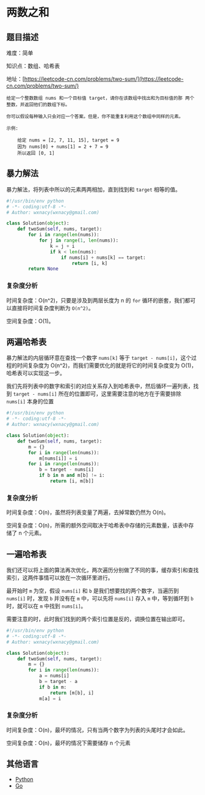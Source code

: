 # 两数之和

## 题目描述

难度：简单

知识点：数组、哈希表

地址：[https://leetcode-cn.com/problems/two-sum/](https://leetcode-cn.com/problems/two-sum/)

```
给定一个整数数组 nums 和一个目标值 target，请你在该数组中找出和为目标值的那 两个 整数，并返回他们的数组下标。

你可以假设每种输入只会对应一个答案。但是，你不能重复利用这个数组中同样的元素。

示例:

    给定 nums = [2, 7, 11, 15], target = 9
    因为 nums[0] + nums[1] = 2 + 7 = 9
    所以返回 [0, 1]
```

## 暴力解法

暴力解法，将列表中所以的元素两两相加，直到找到和 `target` 相等的值。

```python
#!/usr/bin/env python
# -*- coding:utf-8 -*-
# Author: wxnacy(wxnacy@gmail.com)

class Solution(object):
    def twoSum(self, nums, target):
        for i in range(len(nums)):
            for j in range(1, len(nums)):
                k = j + i
                if k < len(nums):
                    if nums[i] + nums[k] == target:
                        return [i, k]
        return None
```

### 复杂度分析

时间复杂度：O(n^2)，只要是涉及到两层长度为 n 的 `for` 循环的嵌套，我们都可以直接将时间复杂度判断为 `O(n^2)`。

空间复杂度：O(1)。

## 两遍哈希表

暴力解法的内层循环意在查找一个数字 `nums[k]` 等于 `target - nums[i]`，这个过程的时间复杂度为 O(n^2)，而我们需要优化的就是将它的时间复杂度变为 O(1)，哈希表可以实现这一步。

我们先将列表中的数字和索引的对应关系存入到哈希表中，然后循环一遍列表，找到 `target - nums[i]` 所在的位置即可，这里需要注意的地方在于需要排除 `nums[i]` 本身的位置

```python
#!/usr/bin/env python
# -*- coding:utf-8 -*-
# Author: wxnacy(wxnacy@gmail.com)

class Solution(object):
    def twoSum(self, nums, target):
        m = {}
        for i in range(len(nums)):
            m[nums[i]] = i
        for i in range(len(nums)):
            b = target - nums[i]
            if b in m and m[b] != i:
                return [i, m[b]]
```

### 复杂度分析

时间复杂度：O(n)，虽然将列表变量了两遍，去掉常数仍然为 O(n)。

空间复杂度：O(n)，所需的额外空间取决于哈希表中存储的元素数量，该表中存储了 n 个元素。

## 一遍哈希表

我们还可以将上面的算法再次优化，两次遍历分别做了不同的事，缓存索引和查找索引，这两件事情可以放在一次循环里进行。

最开始时 `m` 为空，假设 `nums[i]` 和 `b` 是我们想要找的两个数字，当遍历到 `nums[i]` 时，发现 `b` 并没有在 `m` 中，可以先将 `nums[i]` 存入 `m` 中，等到循环到 `b` 时，就可以在 `m` 中找到 `nums[i]`。

需要注意的时，此时我们找到的两个索引位置是反的，调换位置在输出即可。


```python
#!/usr/bin/env python
# -*- coding:utf-8 -*-
# Author: wxnacy(wxnacy@gmail.com)

class Solution(object):
    def twoSum(self, nums, target):
        m = {}
        for i in range(len(nums)):
            a = nums[i]
            b = target - a
            if b in m:
                return [m[b], i]
            m[a] = i
```


### 复杂度分析

时间复杂度：O(n)，最坏的情况，只有当两个数字为列表的头尾时才会如此。

空间复杂度：O(n)，最坏的情况下需要储存 n 个元素

## 其他语言

- [Python](https://github.com/wxnacy/study/blob/master/python/leetcode/1-two-sum.py)
- [Go](https://github.com/wxnacy/study/blob/master/goland/src/leetcode/2-add-two-numbers_test.go)
